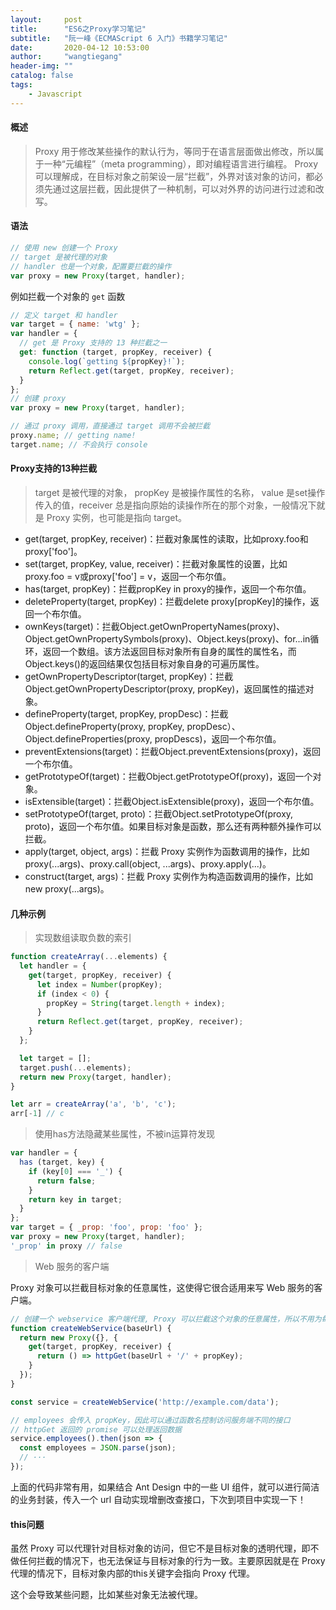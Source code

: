 ```yaml
---
layout:     post
title:      "ES6之Proxy学习笔记"
subtitle:   "阮一峰《ECMAScript 6 入门》书籍学习笔记"
date:       2020-04-12 10:53:00
author:     "wangtiegang"
header-img: ""
catalog: false
tags:
    - Javascript
---
```


#### 概述

> Proxy 用于修改某些操作的默认行为，等同于在语言层面做出修改，所以属于一种“元编程”（meta programming），即对编程语言进行编程。
> Proxy 可以理解成，在目标对象之前架设一层“拦截”，外界对该对象的访问，都必须先通过这层拦截，因此提供了一种机制，可以对外界的访问进行过滤和改写。

#### 语法

```javascript
// 使用 new 创建一个 Proxy
// target 是被代理的对象
// handler 也是一个对象，配置要拦截的操作
var proxy = new Proxy(target, handler);
```

例如拦截一个对象的 ```get``` 函数

```javascript
// 定义 target 和 handler
var target = { name: 'wtg' };
var handler = {
  // get 是 Proxy 支持的 13 种拦截之一
  get: function (target, propKey, receiver) {
    console.log(`getting ${propKey}!`);
    return Reflect.get(target, propKey, receiver);
  }
};
// 创建 proxy
var proxy = new Proxy(target, handler);

// 通过 proxy 调用，直接通过 target 调用不会被拦截
proxy.name; // getting name!
target.name; // 不会执行 console
```

#### Proxy支持的13种拦截

> target 是被代理的对象， propKey 是被操作属性的名称， value 是set操作传入的值，receiver 总是指向原始的读操作所在的那个对象，一般情况下就是 Proxy 实例，也可能是指向 target。

* get(target, propKey, receiver)：拦截对象属性的读取，比如proxy.foo和proxy['foo']。
* set(target, propKey, value, receiver)：拦截对象属性的设置，比如proxy.foo = v或proxy['foo'] = v，返回一个布尔值。
* has(target, propKey)：拦截propKey in proxy的操作，返回一个布尔值。
* deleteProperty(target, propKey)：拦截delete proxy[propKey]的操作，返回一个布尔值。
* ownKeys(target)：拦截Object.getOwnPropertyNames(proxy)、Object.getOwnPropertySymbols(proxy)、Object.keys(proxy)、for...in循环，返回一个数组。该方法返回目标对象所有自身的属性的属性名，而Object.keys()的返回结果仅包括目标对象自身的可遍历属性。
* getOwnPropertyDescriptor(target, propKey)：拦截Object.getOwnPropertyDescriptor(proxy, propKey)，返回属性的描述对象。
* defineProperty(target, propKey, propDesc)：拦截Object.defineProperty(proxy, propKey, propDesc）、Object.defineProperties(proxy, propDescs)，返回一个布尔值。
* preventExtensions(target)：拦截Object.preventExtensions(proxy)，返回一个布尔值。
* getPrototypeOf(target)：拦截Object.getPrototypeOf(proxy)，返回一个对象。
* isExtensible(target)：拦截Object.isExtensible(proxy)，返回一个布尔值。
* setPrototypeOf(target, proto)：拦截Object.setPrototypeOf(proxy, proto)，返回一个布尔值。如果目标对象是函数，那么还有两种额外操作可以拦截。
* apply(target, object, args)：拦截 Proxy 实例作为函数调用的操作，比如proxy(...args)、proxy.call(object, ...args)、proxy.apply(...)。
* construct(target, args)：拦截 Proxy 实例作为构造函数调用的操作，比如new proxy(...args)。

#### 几种示例

> 实现数组读取负数的索引

```javascript
function createArray(...elements) {
  let handler = {
    get(target, propKey, receiver) {
      let index = Number(propKey);
      if (index < 0) {
        propKey = String(target.length + index);
      }
      return Reflect.get(target, propKey, receiver);
    }
  };

  let target = [];
  target.push(...elements);
  return new Proxy(target, handler);
}

let arr = createArray('a', 'b', 'c');
arr[-1] // c
```

> 使用has方法隐藏某些属性，不被in运算符发现

```javascript
var handler = {
  has (target, key) {
    if (key[0] === '_') {
      return false;
    }
    return key in target;
  }
};
var target = { _prop: 'foo', prop: 'foo' };
var proxy = new Proxy(target, handler);
'_prop' in proxy // false
```

> Web 服务的客户端

Proxy 对象可以拦截目标对象的任意属性，这使得它很合适用来写 Web 服务的客户端。

```javascript
// 创建一个 webservice 客户端代理, Proxy 可以拦截这个对象的任意属性，所以不用为每一种数据写一个适配方法，只要写一个 Proxy 拦截就可以了。
function createWebService(baseUrl) {
  return new Proxy({}, {
    get(target, propKey, receiver) {
      return () => httpGet(baseUrl + '/' + propKey);
    }
  });
}

const service = createWebService('http://example.com/data');

// employees 会传入 propKey，因此可以通过函数名控制访问服务端不同的接口
// httpGet 返回的 promise 可以处理返回数据
service.employees().then(json => {
  const employees = JSON.parse(json);
  // ···
});
```

上面的代码非常有用，如果结合 Ant Design 中的一些 UI 组件，就可以进行简洁的业务封装，传入一个 url 自动实现增删改查接口，下次到项目中实现一下！

#### this问题

虽然 Proxy 可以代理针对目标对象的访问，但它不是目标对象的透明代理，即不做任何拦截的情况下，也无法保证与目标对象的行为一致。主要原因就是在 Proxy 代理的情况下，目标对象内部的this关键字会指向 Proxy 代理。

这个会导致某些问题，比如某些对象无法被代理。



